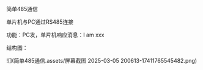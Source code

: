 简单485通信

单片机与PC通过RS485连接

功能：PC发，单片机响应消息：I am xxx





结构图：

![](简单485通信.assets/屏幕截图 2025-03-05 200613-17411765545482.png)